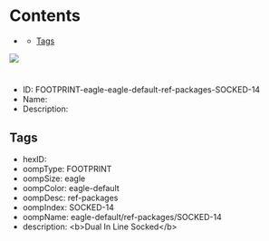 



Contents
========

* [](#)
	* [Tags](#tags)
  
![][im]
# 

- ID: FOOTPRINT-eagle-eagle-default-ref-packages-SOCKED-14
- Name: 
- Description: 

## Tags

- hexID: 
- oompType: FOOTPRINT
- oompSize: eagle
- oompColor: eagle-default
- oompDesc: ref-packages
- oompIndex: SOCKED-14
- oompName: eagle-default/ref-packages/SOCKED-14
- description: &lt;b&gt;Dual In Line Socked&lt;/b&gt;



[im]: image.png
